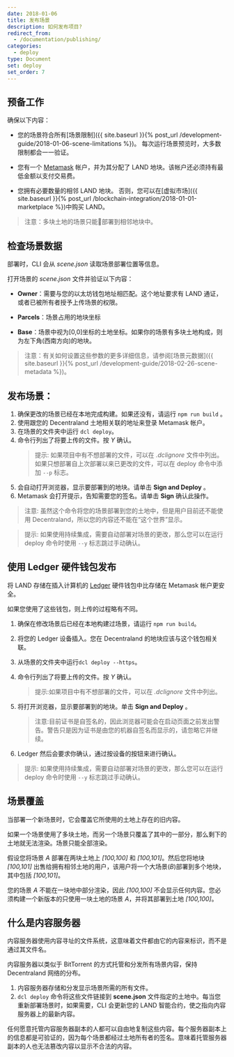```yaml
---
date: 2018-01-06
title: 发布场景
description: 如何发布项目?
redirect_from:
  - /documentation/publishing/
categories:
  - deploy
type: Document
set: deploy
set_order: 7
---
```


## 预备工作

确保以下内容：

- 您的场景符合所有[场景限制]({{ site.baseurl }}{% post_url /development-guide/2018-01-06-scene-limitations %})。 每次运行场景预览时，大多数限制都会一一验证。

- 您有一个 [Metamask](https://metamask.io/) 帐户，并为其分配了 LAND 地块。该帐户还必须持有最低金额以支付交易费。

- 您拥有必要数量的相邻 LAND 地块。 否则，您可以在[虚拟市场]({{ site.baseurl }}{% post_url /blockchain-integration/2018-01-01-marketplace %})中购买 LAND。

> 注意：多块土地的场景只能部署到相邻地块中。

<!--
- 如果要将单个场景部署到多个相邻地块，则必须先将它们合并到 _连块土地_ 中，然后才能部署到它们。有关如何创建连块土地的说明，请参阅[虚拟市场]({{ site.baseurl }}{% post_url /blockchain-integration/2018-01-01-marketplace %})。

-->

## 检查场景数据

部署时，CLI 会从 _scene.json_ 读取场景部署位置等信息。

打开场景的 _scene.json_ 文件并验证以下内容：

- **Owner**：需要与您的以太坊钱包地址相匹配。这个地址要求有 LAND 通证，或者已被所有者授予上传场景的权限。

- **Parcels**：场景占用的地块坐标

- **Base**：场景中视为[0,0]坐标的土地坐标。如果你的场景有多块土地构成，则为左下角(西南方向)的地块。

> 注意：有关如何设置这些参数的更多详细信息，请参阅[场景元数据]({{ site.baseurl }}{% post_url /development-guide/2018-02-26-scene-metadata %})。

## 发布场景：

1. 确保更改的场景已经在本地完成构建。如果还没有，请运行 `npm run build` 。
2. 使用跟您的 Decentraland 土地相关联的地址来登录 Metamask 帐户。
3. 在场景的文件夹中运行 `dcl deploy`。
4. 命令行列出了将要上传的文件。按 _Y_ 确认。
   > 提示: 如果项目中有不想部署的文件，可以在 _.dclignore_ 文件中列出。
   如果只想部署自上次部署以来已更改的文件，可以在 deploy 命令中添加 `--p` 标志。
5. 会自动打开浏览器，显示要部署到的地块。请单击 **Sign and Deploy** 。
6. Metamask 会打开提示，告知需要您的签名。请单击 **Sign** 确认此操作。

<!--
Currently, as a measure to improve performance and your visitor's experience, your content will be pinned to Decentraland’s main server to ensure that the data needed to render your parcel is always readily available.
-->

> 注意: 虽然这个命令将您的场景部署到您的土地中，但是用户目前还不能使用 Decentraland，所以您的内容还不能在“这个世界”显示。

> 提示: 如果使用持续集成，需要自动部署对场景的更改，那么您可以在运行 deploy 命令时使用 `--y` 标志跳过手动确认。

## 使用 Ledger 硬件钱包发布

将 LAND 存储在插入计算机的 [Ledger](https://www.ledger.com/) 硬件钱包中比存储在 Metamask 帐户更安全。

如果您使用了这些钱包，则上传的过程略有不同。

1. 确保在修改场景后已经在本地构建过场景，请运行 `npm run build`。
2. 将您的 Ledger 设备插入。您在 Decentraland 的地块应该与这个钱包相关联。
3. 从场景的文件夹中运行`dcl deploy --https`。
4. 命令行列出了将要上传的文件。按 _Y_ 确认。
   
   > 提示:如果项目中有不想部署的文件，可以在 _.dclignore_ 文件中列出。

5. 将打开浏览器，显示要部署到的地块。单击 **Sign and Deploy** 。

   > 注意:目前证书是自签名的，因此浏览器可能会在启动页面之前发出警告。警告只是因为证书是由您的机器自签名而显示的，请忽略它并继续。

6. Ledger 然后会要求你确认，通过按设备的按钮来进行确认。

> 提示: 如果使用持续集成，需要自动部署对场景的更改，那么您可以在运行 deploy 命令时使用 `--y` 标志跳过手动确认。

## 场景覆盖

当部署一个新场景时，它会覆盖它所使用的土地上存在的旧内容。

如果一个场景使用了多块土地，而另一个场景只覆盖了其中的一部分，那么剩下的土地就无法渲染。场景只能全部渲染。

假设您将场景 _A_ 部署在两块土地上 _[100,100]_ 和 _[100,101]_。然后您将地块 _[100,101]_ 出售给拥有相邻土地的用户，该用户将一个大场景(_B_)部署到多个地块，其中包括 _[100,101]_。

您的场景 _A_ 不能在一块地中部分渲染，因此 _[100,100]_ 不会显示任何内容。您必须构建一个新版本的只使用一块土地的场景 _A_，并将其部署到土地 _[100,100]_。

## 什么是内容服务器

内容服务器使用内容寻址的文件系统，这意味着文件都由它的内容来标识，而不是通过其文件名。

内容服务器以类似于 BitTorrent 的方式托管和分发所有场景内容，保持 Decentraland 网络的分布。

1. 内容服务器存储和分发显示场景所需的所有文件。
2. `dcl deploy` 命令将这些文件链接到 **scene.json** 文件指定的土地中。每当您重新部署场景时，如果需要，CLI 会更新您的 LAND 智能合约，使之指向内容服务器上的最新内容。

任何愿意托管内容服务器副本的人都可以自由地复制这些内容。每个服务器副本上的信息都是可验证的，因为每个场景都经过土地所有者的签名。意味着托管服务器副本的人也无法篡改内容以显示不合法的内容。